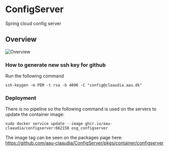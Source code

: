 # ConfigServer
Spring cloud config server

## Overview

![Overview](http://www.plantuml.com/plantuml/proxy?cache=no&src=https://raw.githubusercontent.com/aau-claaudia/ConfigServer/main/overview.iuml)

### How to generate new ssh key for github

Run the following command
```
ssh-keygen -m PEM -t rsa -b 4096 -C "config@claaudia.aau.dk"
```


### Deployment

There is no pipeline so the following command is used on the servers to update the container image:

```
sudo docker service update --image ghcr.io/aau-claaudia/configserver:662158 osg_configserver
```

The image tag can be seen on the packages page here: https://github.com/aau-claaudia/ConfigServer/pkgs/container/configserver
